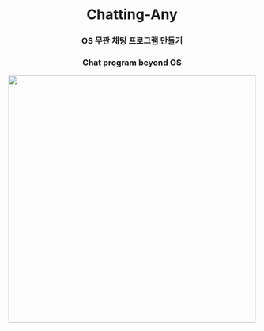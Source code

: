 <div align="center">
  
  # Chatting-Any
  ### OS 무관 채팅 프로그램 만들기
  ### Chat program beyond OS


  <img src="https://user-images.githubusercontent.com/66564091/227105740-e744cef8-b3ad-4dea-b89f-98e3c0543d5a.jpeg"  width="500" />

  
</div>
